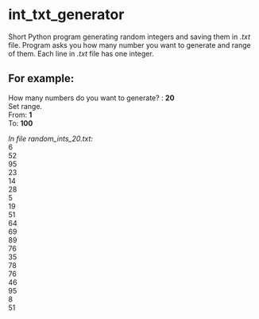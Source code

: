 # int_txt_generator
Short Python program generating random integers and saving them in <i>.txt</i> file. 
Program asks you how many number you want to generate and range of them.
Each line in <i>.txt</i> file has one integer.

For example:  
---
How many numbers do you want to generate? : <b>20</b>  
Set range.  
From: <b>1</b>  
To: <b>100</b>  

<i>In file random_ints_20.txt:</i>  
6  
52  
95  
23  
14  
28  
5  
19  
51  
64  
69  
89  
76  
35  
78  
76  
46  
95  
8  
51  

